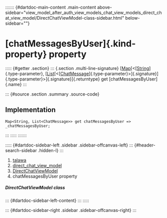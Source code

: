 ::::::: {#dartdoc-main-content .main-content above-sidebar="view_model_after_auth_view_models_chat_view_models_direct_chat_view_model/DirectChatViewModel-class-sidebar.html" below-sidebar=""}
<div>

# [chatMessagesByUser]{.kind-property} property

</div>

::::: {#getter .section}
::: {.section .multi-line-signature}
[[Map](https://api.flutter.dev/flutter/dart-core/Map-class.html)[\<[[String](https://api.flutter.dev/flutter/dart-core/String-class.html)]{.type-parameter},
[[List](https://api.flutter.dev/flutter/dart-core/List-class.html)[\<[[ChatMessage](../../models_chats_chat_message/ChatMessage-class.html)]{.type-parameter}\>]{.signature}]{.type-parameter}\>]{.signature}]{.returntype}
get [chatMessagesByUser]{.name}
:::

::: {#source .section .summary .source-code}
## Implementation

``` language-dart
Map<String, List<ChatMessage>> get chatMessagesByUser => _chatMessagesByUser;
```
:::
:::::
:::::::

::::: {#dartdoc-sidebar-left .sidebar .sidebar-offcanvas-left}
::: {#header-search-sidebar .hidden-l}
:::

1.  [talawa](../../index.html)
2.  [direct_chat_view_model](../../view_model_after_auth_view_models_chat_view_models_direct_chat_view_model/)
3.  [DirectChatViewModel](../../view_model_after_auth_view_models_chat_view_models_direct_chat_view_model/DirectChatViewModel-class.html)
4.  chatMessagesByUser property

##### DirectChatViewModel class

::: {#dartdoc-sidebar-left-content}
:::
:::::

::: {#dartdoc-sidebar-right .sidebar .sidebar-offcanvas-right}
:::
